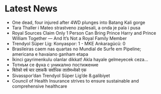 # Latest News
-  One dead, four injured after 4WD plunges into Batang Kali gorge
-  Tara Thaller i Mateo strastveno zaplesali, a onda je pala i pusa
-  Royal Sources Claim Only 1 Person Can Bring Prince Harry and Prince William Together — And It’s Not a Royal Family Member
-  Trendyol Süper Lig: Konyaspor: 1 - MKE Ankaragücü: 0
-  Brasileiras caem nas quartas no Mundial de Surfe em Pipeline; americana e havaiano ganham etapa
-  İkinci gayrimenkulu olanlar dikkat! Akla hayale gelmeyecek ceza...
-  Тотнъм се фука с уникално постижение
-  बितेको वर्ष चार दशककै सर्वाधिक तातोमध्येको एक
-  Sivasspor’dan Trendyol Süper Lig’de 8.galibiyet
-  Council of Health Insurance strives to ensure sustainable and comprehensive healthcare
